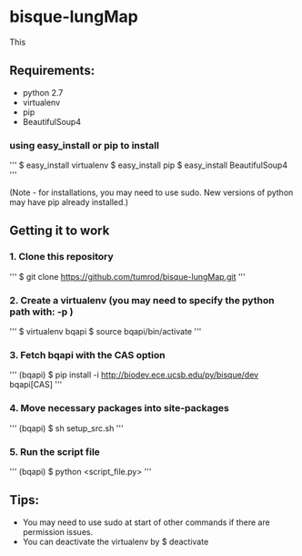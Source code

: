 # bisque-lungMap
This


## Requirements:
- python 2.7
- virtualenv 
- pip
- BeautifulSoup4

### using easy_install or pip to install
'''
$ easy_install virtualenv
$ easy_install pip
$ easy_install BeautifulSoup4
'''

(Note - for installations, you may need to use sudo. New versions of python may have pip already installed.)


## Getting it to work

### 1. Clone this repository
'''
$ git clone https://github.com/tumrod/bisque-lungMap.git
'''

### 2. Create a virtualenv  (you may need to specify the python path with: -p <python path>)
'''
$ virtualenv bqapi
$ source bqapi/bin/activate 
'''

### 3. Fetch bqapi with the CAS option
'''
(bqapi) $ pip install -i http://biodev.ece.ucsb.edu/py/bisque/dev bqapi[CAS]
'''

### 4. Move necessary packages into site-packages
'''
(bqapi) $ sh setup_src.sh
'''

### 5. Run the script file
'''
(bqapi) $ python <script_file.py>
'''

## Tips: 
- You may need to use sudo at start of other commands if there are permission issues.
- You can deactivate the virtualenv by $ deactivate 

